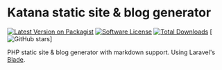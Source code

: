# Katana static site & blog generator

[![Latest Version on Packagist](https://img.shields.io/packagist/v/themsaid/katana.svg?style=flat-square)](https://packagist.org/packages/themsaid/katana)
[![Software License](https://img.shields.io/badge/license-MIT-brightgreen.svg?style=flat-square)](LICENSE.md)
[![Total Downloads](https://img.shields.io/packagist/dt/themsaid/katana.svg?style=flat-square)](https://packagist.org/packages/themsaid/katana)
[![GitHub stars](https://img.shields.io/github/stars/badges/shields.svg?style=social&label=Star?style=flat-square)]

PHP static site & blog generator with markdown support. Using Laravel's [Blade](https://laravel.com/docs/5.2/blade).